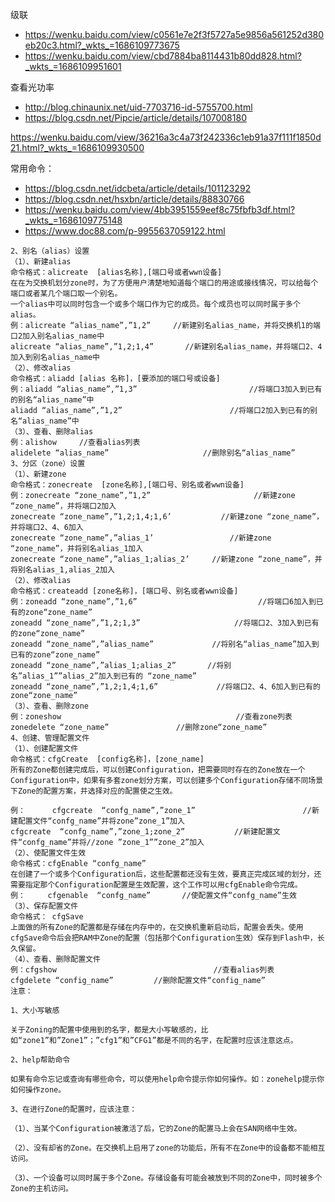 级联 
- https://wenku.baidu.com/view/c0561e7e2f3f5727a5e9856a561252d380eb20c3.html?_wkts_=1686109773675
- https://wenku.baidu.com/view/cbd7884ba8114431b80dd828.html?_wkts_=1686109951601

查看光功率 
- http://blog.chinaunix.net/uid-7703716-id-5755700.html
- https://blog.csdn.net/Pipcie/article/details/107008180

https://wenku.baidu.com/view/36216a3c4a73f242336c1eb91a37f111f1850d21.html?_wkts_=1686109930500

常用命令：
- https://blog.csdn.net/idcbeta/article/details/101123292
- https://blog.csdn.net/hsxbn/article/details/88830766
- https://wenku.baidu.com/view/4bb3951559eef8c75fbfb3df.html?_wkts_=1686109775148
- https://www.doc88.com/p-9955637059122.html

```
2、别名（alias）设置
（1）、新建alias
命令格式：alicreate  [alias名称],[端口号或者wwn设备]
在在为交换机划分zone时，为了方便用户清楚地知道每个端口的用途或接线情况，可以给每个端口或者某几个端口取一个别名。
一个alias中可以同时包含一个或多个端口作为它的成员。每个成员也可以同时属于多个alias。
例：alicreate “alias_name”,”1,2”     //新建别名alias_name，并将交换机1的端口2加入别名alias_name中
alicreate “alias_name”,”1,2;1,4”       //新建别名alias_name，并将端口2、4加入到别名alias_name中
（2）、修改alias
命令格式：aliadd [alias 名称]，[要添加的端口号或设备]
例：aliadd “alias_name”,”1,3”                         //将端口3加入到已有的别名“alias_name”中
aliadd “alias_name”,”1,2”                        //将端口2加入到已有的别名“alias_name”中
（3）、查看、删除alias
例：alishow     //查看alias列表
alidelete “alias_name”                     //删除别名“alias_name”
3、分区（zone）设置
（1）、新建zone
命令格式：zonecreate  [zone名称],[端口号、别名或者wwn设备]
例：zonecreate “zone_name”,”1,2”                       //新建zone “zone_name”，并将端口2加入
zonecreate “zone_name”,”1,2;1,4;1,6’           //新建zone “zone_name”，并将端口2、4、6加入
zonecreate “zone_name”,”alias_1’                 //新建zone “zone_name”，并将别名alias_1加入
zonecreate “zone_name”,”alias_1;alias_2’     //新建zone “zone_name”，并将别名alias_1,alias_2加入
（2）、修改alias
命令格式：createadd [zone名称]，[端口号、别名或者wwn设备]
例：zoneadd “zone_name”,”1,6”                           //将端口6加入到已有的zone“zone_name”
zoneadd “zone_name”,”1,2;1,3”                     //将端口2、3加入到已有的zone“zone_name”
zoneadd “zone_name”,”alias_name”             //将别名“alias_name”加入到已有的zone“zone_name”
zoneadd “zone_name”,”alias_1;alias_2”       //将别名”alias_1””alias_2”加入到已有的 “zone_name”
zoneadd “zone_name”,”1,2;1,4;1,6”             //将端口2、4、6加入到已有的zone“zone_name”
（3）、查看、删除zone
例：zoneshow                                       //查看zone列表
zonedelete “zone_name”               //删除zone“zone_name”
4、创建、管理配置文件
（1）、创建配置文件
命令格式：cfgCreate  [config名称]，[zone_name]
所有的Zone都创建完成后，可以创建Configuration，把需要同时存在的Zone放在一个Configuration中，如果有多套zone划分方案，可以创建多个Configuration存储不同场景下Zone的配置方案，并选择对应的配置使之生效。

例：      cfgcreate  “confg_name”,”zone_1”                        //新建配置文件“confg_name”并将zone”zone_1”加入
cfgcreate  “confg_name”,”zone_1;zone_2”           //新建配置文件“confg_name”并将//zone ”zone_1””zone_2”加入
（2）、使配置文件生效
命令格式：cfgEnable “confg_name”
在创建了一个或多个Configuration后，这些配置都还没有生效，要真正完成区域的划分，还需要指定那个Configuration配置是生效配置，这个工作可以用cfgEnable命令完成。
例：     cfgenable  “confg_name”       //使配置文件“confg_name”生效
（3）、保存配置文件
命令格式： cfgSave
上面做的所有Zone的配置都是存储在内存中的，在交换机重新启动后，配置会丢失。使用cfgSave命令后会把RAM中Zone的配置（包括那个Configuration生效）保存到Flash中，长久保留。
（4）、查看、删除配置文件
例：cfgshow                                   //查看alias列表
cfgdelete “config_name”         //删除配置文件“config_name”
注意：

1、大小写敏感

关于Zoning的配置中使用到的名字，都是大小写敏感的，比如“zone1”和”Zone1”；”cfg1”和”CFG1”都是不同的名字，在配置时应该注意这点。

2、help帮助命令

如果有命令忘记或查询有哪些命令，可以使用help命令提示你如何操作。如：zonehelp提示你如何操作zone。

3、在进行Zone的配置时，应该注意：

（1）、当某个Configuration被激活了后，它的Zone的配置马上会在SAN网络中生效。

（2）、没有却省的Zone。在交换机上启用了zone的功能后，所有不在Zone中的设备都不能相互访问。

（3）、一个设备可以同时属于多个Zone。存储设备有可能会被放到不同的Zone中，同时被多个Zone的主机访问。

```